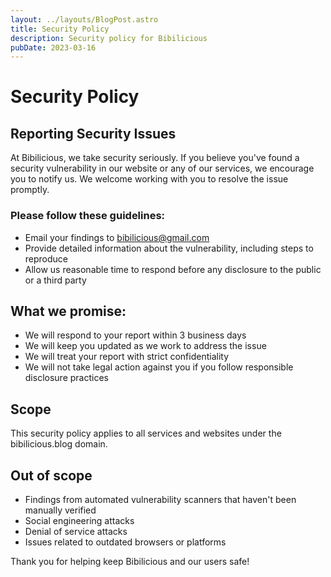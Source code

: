 ```yaml
---
layout: ../layouts/BlogPost.astro
title: Security Policy
description: Security policy for Bibilicious
pubDate: 2023-03-16
---
```


# Security Policy

## Reporting Security Issues

At Bibilicious, we take security seriously. If you believe you've found a security vulnerability in our website or any of our services, we encourage you to notify us. We welcome working with you to resolve the issue promptly.

### Please follow these guidelines:

- Email your findings to [bibilicious@gmail.com](mailto:bibilicious@gmail.com)
- Provide detailed information about the vulnerability, including steps to reproduce
- Allow us reasonable time to respond before any disclosure to the public or a third party

## What we promise:

- We will respond to your report within 3 business days
- We will keep you updated as we work to address the issue
- We will treat your report with strict confidentiality
- We will not take legal action against you if you follow responsible disclosure practices

## Scope

This security policy applies to all services and websites under the bibilicious.blog domain.

## Out of scope

- Findings from automated vulnerability scanners that haven't been manually verified
- Social engineering attacks
- Denial of service attacks
- Issues related to outdated browsers or platforms

Thank you for helping keep Bibilicious and our users safe! 